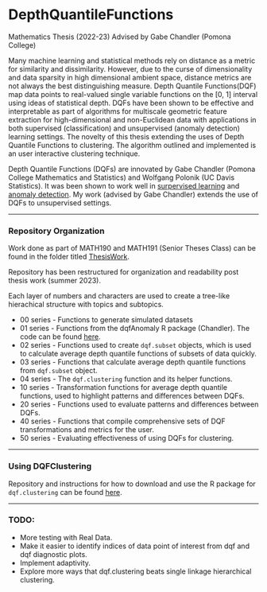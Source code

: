 # DepthQuantileFunctions
Mathematics Thesis (2022-23) Advised by Gabe Chandler (Pomona College)

Many machine learning and statistical methods rely on distance as a metric for similarity and dissimilarity. However, due to the curse of dimensionality and data sparsity in high dimensional ambient space, distance metrics are not always the best distinguishing measure. Depth Quantile Functions(DQF) map data points to real-valued single variable functions on the [0, 1] interval using ideas of statistical depth. DQFs have been shown to be effective and interpretable as part of algorithms for multiscale geometric feature extraction for high-dimensional and non-Euclidean data with applications in both supervised (classification) and unsupervised (anomaly detection) learning settings. The novelty of this thesis extending the uses of Depth Quantile Functions to clustering. The algorithm outlined and implemented is an user interactive clustering technique.

Depth Quantile Functions (DQFs) are innovated by Gabe Chandler (Pomona College Mathematics and Statistics) and Wolfgang Polonik (UC Davis Statistics). It was been shown to work well in [surpervised learning](https://projecteuclid.org/journals/annals-of-statistics/volume-49/issue-2/Multiscale-geometric-feature-extraction-for-high-dimensional-and-non-Euclidean/10.1214/20-AOS1988.full) and [anomaly detection](https://arxiv.org/abs/2201.06682). My work (advised by Gabe Chandler) extends the use of DQFs to unsupervised settings.

---

### Repository Organization

Work done as part of MATH190 and MATH191 (Senior Theses Class) can be found in the folder titled [ThesisWork](https://github.com/gthampak/DepthQuantileFunctions/tree/main/ThesisWork).

Repository has been restructured for organization and readability post thesis work (summer 2023).

Each layer of numbers and characters are used to create a tree-like hierachical structure with topics and subtopics.

- 00 series - Functions to generate simulated datasets
- 01 series - Functions from the dqfAnomaly R package (Chandler). The code can be found [here](https://github.com/GabeChandler/AnomalyDetection).
- 02 series - Functions used to create `dqf.subset` objects, which is used to calculate average depth quantile functions of subsets of data quickly.
- 03 series - Functions that calculate average depth quantile functions from `dqf.subset` object.
- 04 series - The `dqf.clustering` function and its helper functions.
- 10 series - Transformation functions for average depth quantile functions, used to highlight patterns and differences between DQFs.
- 20 series - Functions used to evaluate patterns and differences between DQFs.
- 40 series - Functions that compile comprehensive sets of DQF transformations and metrics for the user.
- 50 series - Evaluating effectiveness of using DQFs for clustering.

---
### Using DQFClustering

Repository and instructions for how to download and use the R package for `dqf.clustering` can be found [here](https://github.com/gthampak/DQFClustering).

---
### TODO:
- More testing with Real Data.
- Make it easier to identify indices of data point of interest from dqf and dqf diagnostic plots.
- Implement adaptivity.
- Explore more ways that dqf.clustering beats single linkage hierarchical clustering.
